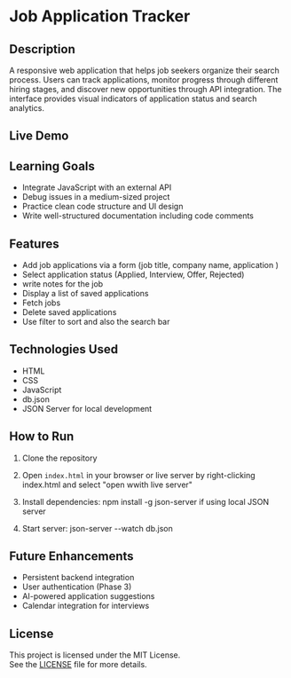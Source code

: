 # Job Application Tracker

## Description
A responsive web application that helps job seekers organize their search process. Users can track applications, monitor progress through different hiring stages, and discover new opportunities through API integration. The interface provides visual indicators of application status and search analytics.
## Live Demo
## Learning Goals
- Integrate JavaScript with an external API
- Debug issues in a medium-sized project
- Practice clean code structure and UI design
- Write well-structured documentation including code comments

## Features
- Add job applications  via a form (job title, company name, application )
- Select application status (Applied, Interview, Offer, Rejected)
- write notes for the job
- Display a list of saved applications
- Fetch jobs 
-  Delete saved applications
- Use filter to sort and also the search bar

## Technologies Used
- HTML
- CSS
- JavaScript
- db.json
- JSON Server  for local development

## How to Run
1. Clone the repository
2. Open `index.html` in your browser or live server by right-clicking index.html and select "open wwith live server"
3. Install dependencies: npm install -g json-server if using local JSON server

4. Start server: json-server --watch db.json


## Future Enhancements
- Persistent backend integration
- User authentication (Phase 3)
- AI-powered application suggestions
-  Calendar integration for interviews


## License

This project is licensed under the MIT License.  
See the [LICENSE](./LICENSE) file for more details.


